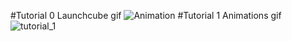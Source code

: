 #Tutorial 0 Launchcube gif
![Animation](https://github.com/user-attachments/assets/9dfa1003-3a4b-435e-951e-216cb0447295)
#Tutorial 1 Animations gif
![tutorial_1](https://github.com/user-attachments/assets/b81abcc4-a715-4265-a7bc-6cbe07dbac66)
